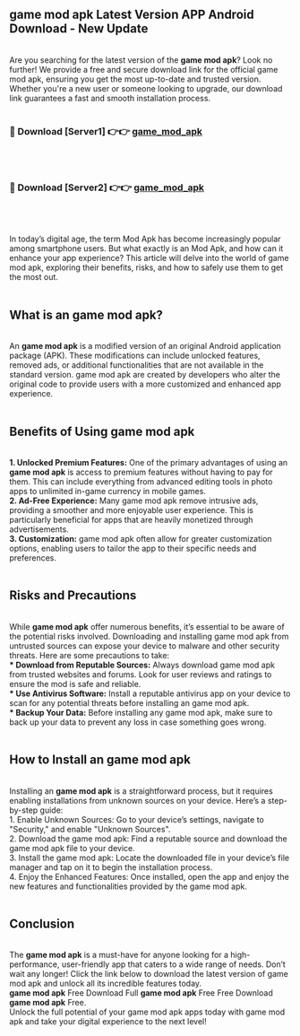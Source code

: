 ## game mod apk Latest Version APP Android Download - New Update
<br>
Are you searching for the latest version of the <strong>game mod apk</strong>? Look no further! We provide a free and secure download link for the official game mod apk, ensuring you get the most up-to-date and trusted version. Whether you're a new user or someone looking to upgrade, our download link guarantees a fast and smooth installation process.
<br>
<br>
<h3>🔴 Download [Server1] 👉👉 <a href="https://modyolo.store/game+mod+apk">game_mod_apk</a></h3><br>
<br>
<h3>🔴 Download [Server2] 👉👉 <a href="https://modyolo.store/game+mod+apk">game_mod_apk</a></h3><br>
<br>
<br>
In today’s digital age, the term Mod Apk has become increasingly popular among smartphone users. But what exactly is an Mod Apk, and how can it enhance your app experience? This article will delve into the world of game mod apk, exploring their benefits, risks, and how to safely use them to get the most out.
<br>
<br>
<h2>What is an game mod apk?</h2>
<br>
An <strong>game mod apk</strong> is a modified version of an original Android application package (APK). These modifications can include unlocked features, removed ads, or additional functionalities that are not available in the standard version. game mod apk are created by developers who alter the original code to provide users with a more customized and enhanced app experience.
<br>
<br>
<h2>Benefits of Using game mod apk</h2>
<br>
<strong> 1. Unlocked Premium Features:</strong> One of the primary advantages of using an <strong>game mod apk</strong> is access to premium features without having to pay for them. This can include everything from advanced editing tools in photo apps to unlimited in-game currency in mobile games.
<br>
<strong> 2. Ad-Free Experience:</strong> Many game mod apk remove intrusive ads, providing a smoother and more enjoyable user experience. This is particularly beneficial for apps that are heavily monetized through advertisements.
<br>
<strong> 3. Customization:</strong> game mod apk often allow for greater customization options, enabling users to tailor the app to their specific needs and preferences.
<br>
<br>
<h2>Risks and Precautions</h2>
<br>
While <strong>game mod apk</strong> offer numerous benefits, it’s essential to be aware of the potential risks involved. Downloading and installing game mod apk from untrusted sources can expose your device to malware and other security threats. Here are some precautions to take:
<br>
<strong> * Download from Reputable Sources:</strong> Always download game mod apk from trusted websites and forums. Look for user reviews and ratings to ensure the mod is safe and reliable.
<br>
<strong> * Use Antivirus Software:</strong> Install a reputable antivirus app on your device to scan for any potential threats before installing an game mod apk.
<br>
<strong> * Backup Your Data:</strong> Before installing any game mod apk, make sure to back up your data to prevent any loss in case something goes wrong.
<br>
<br>
<h2>How to Install an game mod apk</h2>
<br>
Installing an <strong>game mod apk</strong> is a straightforward process, but it requires enabling installations from unknown sources on your device. Here’s a step-by-step guide:
<br>
 1. Enable Unknown Sources: Go to your device’s settings, navigate to "Security," and enable "Unknown Sources".
<br>
 2. Download the game mod apk: Find a reputable source and download the game mod apk file to your device.
<br>
 3. Install the game mod apk: Locate the downloaded file in your device’s file manager and tap on it to begin the installation process.
<br>
 4. Enjoy the Enhanced Features: Once installed, open the app and enjoy the new features and functionalities provided by the game mod apk.
<br>
<br>
<h2><strong>Conclusion</strong></h2>
<br>
The <strong>game mod apk</strong> is a must-have for anyone looking for a high-performance, user-friendly app that caters to a wide range of needs. Don’t wait any longer! Click the link below to download the latest version of game mod apk and unlock all its incredible features today.
<br>
<strong>game mod apk</strong> Free Download Full <strong>game mod apk</strong> Free Free Download <strong>game mod apk</strong> Free.
<br>
Unlock the full potential of your game mod apk apps today with game mod apk and take your digital experience to the next level!